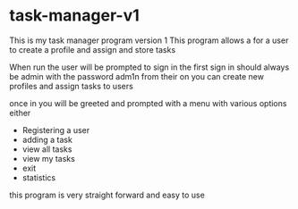 # task-manager-v1
This is my task manager program version 1
This program allows a for a user to create a profile and assign and store tasks

When run the user will be prompted to sign in the first sign in should always be admin with the password adm1n from their on you can create new profiles and assign tasks to users

once in you will be greeted and prompted with a menu with various options either 
- Registering a user 
- adding a task
- view all tasks
- view my tasks
- exit
- statistics

this program is very straight forward and easy to use
